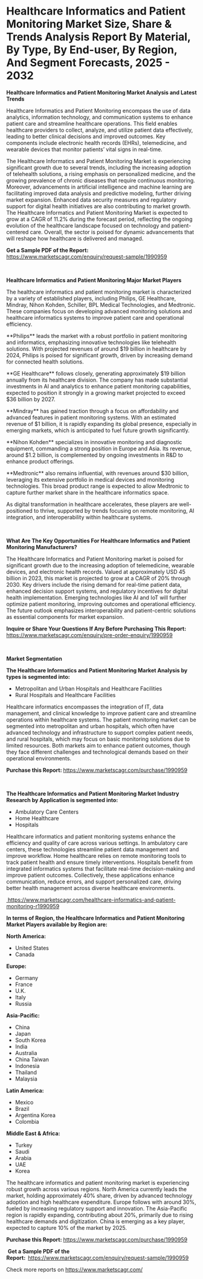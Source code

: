 <p><h1>Healthcare Informatics and Patient Monitoring Market Size, Share & Trends Analysis Report By Material, By Type, By End-user, By Region, And Segment Forecasts, 2025 - 2032</h1></p><p><strong>Healthcare Informatics and Patient Monitoring Market Analysis and Latest Trends</strong></p>
<p><p>Healthcare Informatics and Patient Monitoring encompass the use of data analytics, information technology, and communication systems to enhance patient care and streamline healthcare operations. This field enables healthcare providers to collect, analyze, and utilize patient data effectively, leading to better clinical decisions and improved outcomes. Key components include electronic health records (EHRs), telemedicine, and wearable devices that monitor patients’ vital signs in real-time.</p><p>The Healthcare Informatics and Patient Monitoring Market is experiencing significant growth due to several trends, including the increasing adoption of telehealth solutions, a rising emphasis on personalized medicine, and the growing prevalence of chronic diseases that require continuous monitoring. Moreover, advancements in artificial intelligence and machine learning are facilitating improved data analysis and predictive modeling, further driving market expansion. Enhanced data security measures and regulatory support for digital health initiatives are also contributing to market growth. The Healthcare Informatics and Patient Monitoring Market is expected to grow at a CAGR of 11.2% during the forecast period, reflecting the ongoing evolution of the healthcare landscape focused on technology and patient-centered care. Overall, the sector is poised for dynamic advancements that will reshape how healthcare is delivered and managed.</p></p>
<p><strong>Get a Sample PDF of the Report:&nbsp;</strong> <a href="https://www.marketscagr.com/enquiry/request-sample/1990959?utm_campaign=2339&utm_medium=2&utm_source=Github&utm_content=ia&utm_term=15022025&utm_id=healthcare-informatics-and-patient-monitoring">https://www.marketscagr.com/enquiry/request-sample/1990959</a></p>
<p>&nbsp;</p>
<p><strong>Healthcare Informatics and Patient Monitoring Major Market Players</strong></p>
<p><p>The healthcare informatics and patient monitoring market is characterized by a variety of established players, including Philips, GE Healthcare, Mindray, Nihon Kohden, Schiller, BPL Medical Technologies, and Medtronic. These companies focus on developing advanced monitoring solutions and healthcare informatics systems to improve patient care and operational efficiency.</p><p>**Philips** leads the market with a robust portfolio in patient monitoring and informatics, emphasizing innovative technologies like telehealth solutions. With projected revenues of around $19 billion in healthcare by 2024, Philips is poised for significant growth, driven by increasing demand for connected health solutions.</p><p>**GE Healthcare** follows closely, generating approximately $19 billion annually from its healthcare division. The company has made substantial investments in AI and analytics to enhance patient monitoring capabilities, expected to position it strongly in a growing market projected to exceed $36 billion by 2027.</p><p>**Mindray** has gained traction through a focus on affordability and advanced features in patient monitoring systems. With an estimated revenue of $1 billion, it is rapidly expanding its global presence, especially in emerging markets, which is anticipated to fuel future growth significantly.</p><p>**Nihon Kohden** specializes in innovative monitoring and diagnostic equipment, commanding a strong position in Europe and Asia. Its revenue, around $1.2 billion, is complemented by ongoing investments in R&D to enhance product offerings.</p><p>**Medtronic** also remains influential, with revenues around $30 billion, leveraging its extensive portfolio in medical devices and monitoring technologies. This broad product range is expected to allow Medtronic to capture further market share in the healthcare informatics space.</p><p>As digital transformation in healthcare accelerates, these players are well-positioned to thrive, supported by trends focusing on remote monitoring, AI integration, and interoperability within healthcare systems.</p></p>
<p>&nbsp;</p>
<p><strong>What Are The Key Opportunities For Healthcare Informatics and Patient Monitoring Manufacturers?</strong></p>
<p><p>The Healthcare Informatics and Patient Monitoring market is poised for significant growth due to the increasing adoption of telemedicine, wearable devices, and electronic health records. Valued at approximately USD 45 billion in 2023, this market is projected to grow at a CAGR of 20% through 2030. Key drivers include the rising demand for real-time patient data, enhanced decision support systems, and regulatory incentives for digital health implementation. Emerging technologies like AI and IoT will further optimize patient monitoring, improving outcomes and operational efficiency. The future outlook emphasizes interoperability and patient-centric solutions as essential components for market expansion.</p></p>
<p><strong>Inquire or Share Your Questions If Any Before Purchasing This Report:</strong> <a href="https://www.marketscagr.com/enquiry/pre-order-enquiry/1990959?utm_campaign=2339&utm_medium=2&utm_source=Github&utm_content=ia&utm_term=15022025&utm_id=healthcare-informatics-and-patient-monitoring">https://www.marketscagr.com/enquiry/pre-order-enquiry/1990959</a></p>
<p>&nbsp;</p>
<p><strong>Market Segmentation</strong></p>
<p><strong>The Healthcare Informatics and Patient Monitoring Market Analysis by types is segmented into:</strong></p>
<p><ul><li>Metropolitan and Urban Hospitals and Healthcare Facilities</li><li>Rural Hospitals and Healthcare Facilities</li></ul></p>
<p><p>Healthcare informatics encompasses the integration of IT, data management, and clinical knowledge to improve patient care and streamline operations within healthcare systems. The patient monitoring market can be segmented into metropolitan and urban hospitals, which often have advanced technology and infrastructure to support complex patient needs, and rural hospitals, which may focus on basic monitoring solutions due to limited resources. Both markets aim to enhance patient outcomes, though they face different challenges and technological demands based on their operational environments.</p></p>
<p><strong>Purchase this Report:&nbsp;</strong><a href="https://www.marketscagr.com/purchase/1990959?utm_campaign=2339&utm_medium=2&utm_source=Github&utm_content=ia&utm_term=15022025&utm_id=healthcare-informatics-and-patient-monitoring">https://www.marketscagr.com/purchase/1990959</a></p>
<p>&nbsp;</p>
<p><strong>The Healthcare Informatics and Patient Monitoring Market Industry Research by Application is segmented into:</strong></p>
<p><ul><li>Ambulatory Care Centers</li><li>Home Healthcare</li><li>Hospitals</li></ul></p>
<p><p>Healthcare informatics and patient monitoring systems enhance the efficiency and quality of care across various settings. In ambulatory care centers, these technologies streamline patient data management and improve workflow. Home healthcare relies on remote monitoring tools to track patient health and ensure timely interventions. Hospitals benefit from integrated informatics systems that facilitate real-time decision-making and improve patient outcomes. Collectively, these applications enhance communication, reduce errors, and support personalized care, driving better health management across diverse healthcare environments.</p></p>
<p><a href="https://www.marketscagr.com/healthcare-informatics-and-patient-monitoring-r1990959?utm_campaign=2339&utm_medium=2&utm_source=Github&utm_content=ia&utm_term=15022025&utm_id=healthcare-informatics-and-patient-monitoring">&nbsp;https://www.marketscagr.com/healthcare-informatics-and-patient-monitoring-r1990959</a></p>
<p><strong>In terms of Region, the Healthcare Informatics and Patient Monitoring Market Players available by Region are:</strong></p>
<p>
    <p> <strong> North America: </strong>
        <ul>
            <li>United States</li>
            <li>Canada</li>
        </ul>
        </p> 
    <p> <strong> Europe: </strong>
        <ul>
            <li>Germany</li>
            <li>France</li>
            <li>U.K.</li>
            <li>Italy</li>
            <li>Russia</li>
        </ul>
        </p> 
    <p> <strong> Asia-Pacific: </strong>
        <ul>
            <li>China</li>
            <li>Japan</li>
            <li>South Korea</li>
            <li>India</li>
            <li>Australia</li>
            <li>China Taiwan</li>
            <li>Indonesia</li>
            <li>Thailand</li>
            <li>Malaysia</li>
        </ul>
        </p> 
    <p> <strong> Latin America: </strong>
        <ul>
            <li>Mexico</li>
            <li>Brazil</li>
            <li>Argentina Korea</li>
            <li>Colombia</li>
        </ul>
        </p> 
    <p> <strong> Middle East & Africa: </strong>
        <ul>
            <li>Turkey</li>
            <li>Saudi</li>
            <li>Arabia</li>
            <li>UAE</li>
            <li>Korea</li>
        </ul>
    </p>
    </p>
<p><p>The healthcare informatics and patient monitoring market is experiencing robust growth across various regions. North America currently leads the market, holding approximately 40% share, driven by advanced technology adoption and high healthcare expenditure. Europe follows with around 30%, fueled by increasing regulatory support and innovation. The Asia-Pacific region is rapidly expanding, contributing about 20%, primarily due to rising healthcare demands and digitization. China is emerging as a key player, expected to capture 10% of the market by 2025.</p></p>
<p><strong>Purchase this Report: </strong><a href="https://www.marketscagr.com/purchase/1990959?utm_campaign=2339&utm_medium=2&utm_source=Github&utm_content=ia&utm_term=15022025&utm_id=healthcare-informatics-and-patient-monitoring">https://www.marketscagr.com/purchase/1990959</a></p>
<p>&nbsp;<strong>Get a Sample PDF of the Report:&nbsp;&nbsp;</strong><a href="https://www.marketscagr.com/enquiry/request-sample/1990959?utm_campaign=2339&utm_medium=2&utm_source=Github&utm_content=ia&utm_term=15022025&utm_id=healthcare-informatics-and-patient-monitoring">https://www.marketscagr.com/enquiry/request-sample/1990959</a></p>
<p><strong></strong></p>
<p>Check more reports on <a href="https://www.marketscagr.com/?utm_campaign=2339&utm_medium=2&utm_source=Github&utm_content=ia&utm_term=15022025&utm_id=healthcare-informatics-and-patient-monitoring">https://www.marketscagr.com/</a></p>